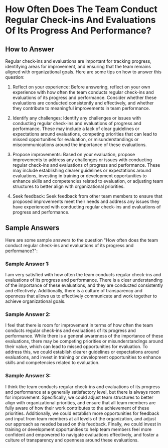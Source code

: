 How Often Does The Team Conduct Regular Check-ins And Evaluations Of Its Progress And Performance?
=========================================================================================================================

How to Answer
-------------

Regular check-ins and evaluations are important for tracking progress, identifying areas for improvement, and ensuring that the team remains aligned with organizational goals. Here are some tips on how to answer this question:

1. Reflect on your experience: Before answering, reflect on your own experience with how often the team conducts regular check-ins and evaluations of its progress and performance. Consider whether these evaluations are conducted consistently and effectively, and whether they contribute to meaningful improvements in team performance.

2. Identify any challenges: Identify any challenges or issues with conducting regular check-ins and evaluations of progress and performance. These may include a lack of clear guidelines or expectations around evaluations, competing priorities that can lead to missed opportunities for evaluation, or misunderstandings or miscommunications around the importance of these evaluations.

3. Propose improvements: Based on your evaluation, propose improvements to address any challenges or issues with conducting regular check-ins and evaluations of progress and performance. These may include establishing clearer guidelines or expectations around evaluations, investing in training or development opportunities to enhance skills and competencies related to evaluation, or adjusting team structures to better align with organizational priorities.

4. Seek feedback: Seek feedback from other team members to ensure that proposed improvements meet their needs and address any issues they have experienced with conducting regular check-ins and evaluations of progress and performance.

Sample Answers
--------------

Here are some sample answers to the question "How often does the team conduct regular check-ins and evaluations of its progress and performance?":

### Sample Answer 1:

I am very satisfied with how often the team conducts regular check-ins and evaluations of its progress and performance. There is a clear understanding of the importance of these evaluations, and they are conducted consistently and effectively. Additionally, there is a culture of transparency and openness that allows us to effectively communicate and work together to achieve organizational goals.

### Sample Answer 2:

I feel that there is room for improvement in terms of how often the team conducts regular check-ins and evaluations of its progress and performance. While there is a general awareness of the importance of these evaluations, there may be competing priorities or misunderstandings around their value, which can lead to missed opportunities for evaluation. To address this, we could establish clearer guidelines or expectations around evaluations, and invest in training or development opportunities to enhance skills and competencies related to evaluation.

### Sample Answer 3:

I think the team conducts regular check-ins and evaluations of its progress and performance at a generally satisfactory level, but there is always room for improvement. Specifically, we could adjust team structures to better align with organizational priorities, and ensure that all team members are fully aware of how their work contributes to the achievement of these priorities. Additionally, we could establish more opportunities for feedback and input from team members at all levels of the organization, and adjust our approach as needed based on this feedback. Finally, we could invest in training or development opportunities to help team members feel more confident and empowered to navigate evaluations effectively, and foster a culture of transparency and openness around these evaluations.

